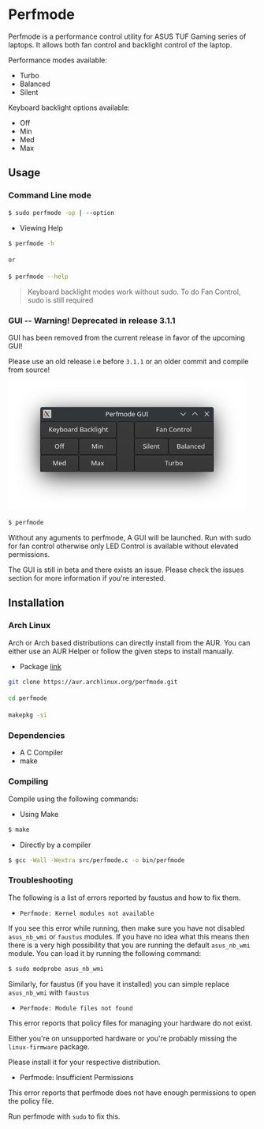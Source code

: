 # Perfmode

Perfmode is a performance control utility for ASUS TUF Gaming series of laptops. It allows both fan control and backlight control of the laptop.

Performance modes available:

- Turbo
- Balanced
- Silent

Keyboard backlight options available:

- Off
- Min
- Med
- Max

## Usage

### Command Line mode

```bash
$ sudo perfmode -op | --option
```

- Viewing Help
```bash
$ perfmode -h

or

$ perfmode --help
```
> Keyboard backlight modes work without sudo. To do Fan Control, sudo is still required

### GUI -- Warning! Deprecated in release 3.1.1

GUI has been removed from the current release in favor of the upcoming GUI!

Please use an old release i.e before `3.1.1` or an older commit and compile from source!

![gui.png](assets/gui.png)
```bash
$ perfmode
```

Without any aguments to perfmode, A GUI will be launched. Run with sudo for fan control otherwise
 only LED Control is available without elevated permissions.

The GUI is still in beta and there exists an issue. Please check the issues section for more information if you're interested.


## Installation

### Arch Linux

Arch or Arch based distributions can directly install from the AUR. You can either use an AUR Helper or 
follow the given steps to install manually.

- Package [link](https://aur.archlinux.org/packages/perfmode)

```bash
git clone https://aur.archlinux.org/perfmode.git

cd perfmode

makepkg -si
```


### Dependencies

- A C Compiler
- make

### Compiling

Compile using the following commands:

- Using Make

```bash
$ make
```

- Directly by a compiler

```bash
$ gcc -Wall -Wextra src/perfmode.c -o bin/perfmode
```

### Troubleshooting

The following is a list of errors reported by faustus and how to fix them.

- `Perfmode: Kernel modules not available`

If you see this error while running, then make sure you have not disabled `asus_nb_wmi` or `faustus` modules. If you have no idea what this means then there is a very high possibility that you are running the default `asus_nb_wmi` module. You can load it by running the following command:

```bash
$ sudo modprobe asus_nb_wmi
```

Similarly, for faustus (if you have it installed) you can simple replace `asus_nb_wmi` with `faustus`

- `Perfmode: Module files not found`

This error reports that policy files for managing your hardware do not exist.

Either you're on unsupported hardware or you're probably missing the `linux-firmware` package.

Please install it for your respective distribution.

- Perfmode: Insufficient Permissions

This error reports that perfmode does not have enough permissions to open the policy file.

Run perfmode with `sudo` to fix this.

